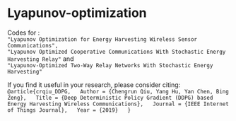 # Lyapunov-optimization
Codes for :  
    `"Lyapunov Optimization for Energy Harvesting Wireless Sensor Communications",`  
    `"Lyapunov Optimized Cooperative Communications With Stochastic Energy Harvesting Relay"` and  
    `"Lyapunov-Optimized Two-Way Relay Networks With Stochastic Energy Harvesting"`  
  

If you find it useful in your research, please consider citing:
    `@article{crqiu_DDPG,  
        Author = {Chengrun Qiu, Yang Hu, Yan Chen, Bing Zeng},  
        Title = {Deep Deterministic Policy Gradient (DDPG) based Energy Harvesting Wireless Communications},  
        Journal = {IEEE Internet of Things Journal},  
        Year = {2019}  
    }`  
